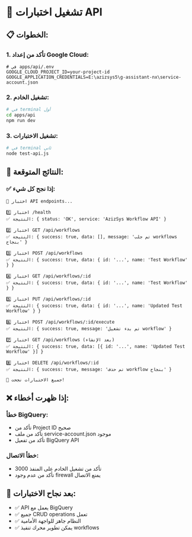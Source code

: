# 🧪 تشغيل اختبارات API

## 📋 الخطوات:

### 1. تأكد من إعداد Google Cloud:
```env
# في apps/api/.env
GOOGLE_CLOUD_PROJECT_ID=your-project-id
GOOGLE_APPLICATION_CREDENTIALS=E:\azizsys5\g-assistant-nx\service-account.json
```

### 2. تشغيل الخادم:
```bash
# في terminal أول
cd apps/api
npm run dev
```

### 3. تشغيل الاختبارات:
```bash
# في terminal ثاني
node test-api.js
```

## 🎯 النتائج المتوقعة:

### ✅ إذا نجح كل شيء:
```
🧪 اختبار API endpoints...

1️⃣ اختبار /health
✅ النتيجة: { status: 'OK', service: 'AzizSys Workflow API' }

2️⃣ اختبار GET /api/workflows
✅ النتيجة: { success: true, data: [], message: 'تم جلب workflows بنجاح' }

3️⃣ اختبار POST /api/workflows
✅ النتيجة: { success: true, data: { id: '...', name: 'Test Workflow' } }

4️⃣ اختبار GET /api/workflows/:id
✅ النتيجة: { success: true, data: { id: '...', name: 'Test Workflow' } }

5️⃣ اختبار PUT /api/workflows/:id
✅ النتيجة: { success: true, data: { id: '...', name: 'Updated Test Workflow' } }

6️⃣ اختبار POST /api/workflows/:id/execute
✅ النتيجة: { success: true, message: 'تم بدء تشغيل workflow' }

7️⃣ اختبار GET /api/workflows (بعد الإنشاء)
✅ النتيجة: { success: true, data: [{ id: '...', name: 'Updated Test Workflow' }] }

8️⃣ اختبار DELETE /api/workflows/:id
✅ النتيجة: { success: true, message: 'تم حذف workflow بنجاح' }

🎊 جميع الاختبارات نجحت!
```

## ❌ إذا ظهرت أخطاء:

### خطأ BigQuery:
- تأكد من Project ID صحيح
- تأكد من ملف service-account.json موجود
- تأكد من تفعيل BigQuery API

### خطأ الاتصال:
- تأكد من تشغيل الخادم على المنفذ 3000
- تأكد من عدم وجود firewall يمنع الاتصال

## 🚀 بعد نجاح الاختبارات:
- ✅ API يعمل مع BigQuery
- ✅ جميع CRUD operations تعمل
- ✅ النظام جاهز للواجهة الأمامية
- ✅ يمكن تطوير محرك تنفيذ workflows